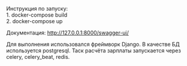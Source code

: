 Инструкция по запуску:  
    1. docker-compose build  
    2. docker-compose up  

Документация: http://127.0.0.1:8000/swagger-ui/

Для выполнения использовался фреймворк Django. В качестве БД используется postgresql. Таск расчёта зарплаты запускается через celery, celery_beat, redis.